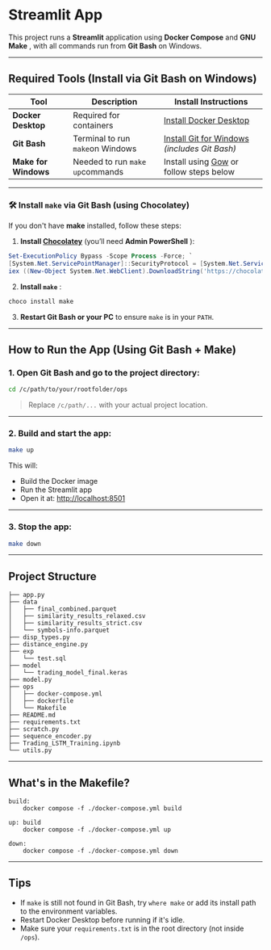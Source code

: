 # Streamlit App 

This project runs a **Streamlit** application using **Docker Compose** and **GNU Make** , with all commands run from **Git Bash** on Windows.

---

## Required Tools (Install via Git Bash on Windows)

| Tool                 | Description                      | Install Instructions                                         |
| -------------------- | -------------------------------- | ------------------------------------------------------------ |
| **Docker Desktop**   | Required for containers          | [Install Docker Desktop](https://docs.docker.com/desktop/setup/install/windows-install/) |
| **Git Bash**         | Terminal to run `make`on Windows | [Install Git for Windows](https://git-scm.com/download/win) _(includes Git Bash)_ |
| **Make for Windows** | Needed to run `make up`commands  | Install using [Gow](https://github.com/bmatzelle/gow) or follow steps below |

---

### 🛠 Install `make` via Git Bash (using Chocolatey)

If you don't have **make** installed, follow these steps:

1. **Install [Chocolatey](https://chocolatey.org/install)** (you’ll need **Admin PowerShell** ):

```powershell
Set-ExecutionPolicy Bypass -Scope Process -Force; `
[System.Net.ServicePointManager]::SecurityProtocol = [System.Net.ServicePointManager]::SecurityProtocol -bor 3072; `
iex ((New-Object System.Net.WebClient).DownloadString('https://chocolatey.org/install.ps1'))
```

2. **Install `make`** :

```bash
choco install make
```

3. **Restart Git Bash or your PC** to ensure `make` is in your `PATH`.

---

## How to Run the App (Using Git Bash + Make)

### 1. Open **Git Bash** and go to the project directory:

```bash
cd /c/path/to/your/rootfolder/ops
```

> Replace `/c/path/...` with your actual project location.

---

### 2. Build and start the app:

```bash
make up
```

This will:

- Build the Docker image
- Run the Streamlit app
- Open it at: [http://localhost:8501](http://localhost:8501/)

---

### 3. Stop the app:

```bash
make down
```

---

## Project Structure

```
├── app.py
├── data
│   ├── final_combined.parquet
│   ├── similarity_results_relaxed.csv
│   ├── similarity_results_strict.csv
│   └── symbols-info.parquet
├── disp_types.py
├── distance_engine.py
├── exp
│   └── test.sql
├── model
│   └── trading_model_final.keras
├── model.py
├── ops
│   ├── docker-compose.yml
│   ├── dockerfile
│   └── Makefile
├── README.md
├── requirements.txt
├── scratch.py
├── sequence_encoder.py
├── Trading_LSTM_Training.ipynb
└── utils.py
```

---

## What's in the Makefile?

```make
build:
	docker compose -f ./docker-compose.yml build

up: build
	docker compose -f ./docker-compose.yml up

down:
	docker compose -f ./docker-compose.yml down
```

---

## Tips

- If `make` is still not found in Git Bash, try `where make` or add its install path to the environment variables.
- Restart Docker Desktop before running if it's idle.
- Make sure your `requirements.txt` is in the root directory (not inside `/ops`).
